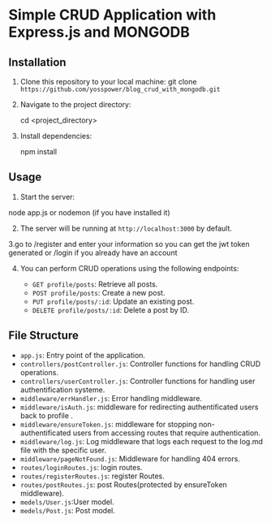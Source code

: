 # Simple CRUD Application with Express.js and MONGODB

## Installation

1. Clone this repository to your local machine:
   git clone `https://github.com/yosspower/blog_crud_with_mongodb.git`

2. Navigate to the project directory:

   cd <project_directory>

3. Install dependencies:

   npm install

## Usage

1. Start the server:

node app.js or nodemon (if you have installed it)

2. The server will be running at `http://localhost:3000` by default.

3.go to /register and enter your information so you can get the jwt token generated or /login if you already have an account

4. You can perform CRUD operations using the following endpoints:

   - `GET profile/posts`: Retrieve all posts.
   - `POST profile/posts`: Create a new post.
   - `PUT profile/posts/:id`: Update an existing post.
   - `DELETE profile/posts/:id`: Delete a post by ID.

## File Structure

- `app.js`: Entry point of the application.
- `controllers/postController.js`: Controller functions for handling CRUD operations.
- `controllers/userController.js`: Controller functions for handling user authentification systeme.
- `middleware/errHandler.js`: Error handling middleware.
- `middleware/isAuth.js`: middleware for redirecting authentificated users back to profile .
- `middleware/ensureToken.js`: middleware for stopping non-authentificated users from accessing routes that require authentication.
- `middleware/log.js`: Log middleware that logs each request to the log.md file with the specific user.
- `middleware/pageNotFound.js`: Middleware for handling 404 errors.
- `routes/loginRoutes.js`: login routes.
- `routes/registerRoutes.js`: register Routes.
- `routes/postRoutes.js`: post Routes(protected by ensureToken middleware).
- `medels/User.js`:User model.
- `medels/Post.js`: Post model.

